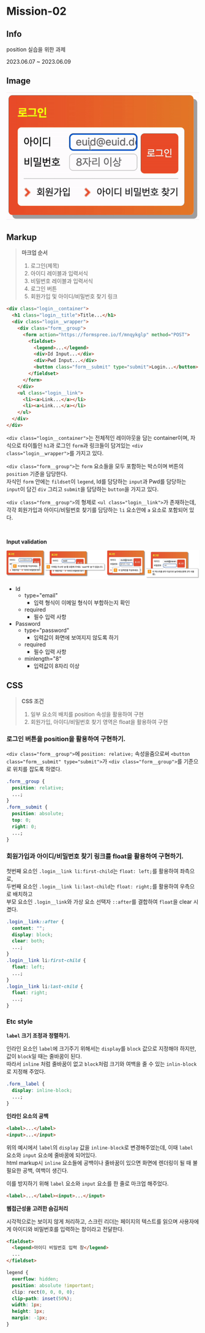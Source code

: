 # Mission-02

## Info

position 실습을 위한 과제

2023.06.07 ~ 2023.06.09

## Image

![gif](./images/mission-02.gif)

## Markup

> **마크업 순서**
>
> 1. 로그인(제목)
> 2. 아이디 레이블과 입력서식
> 3. 비밀번호 레이블과 입력서식
> 4. 로그인 버튼
> 5. 회원가입 및 아이디/비밀번호 찾기 링크

```html
<div class="login__container">
  <h1 class="login__title">Title...</h1>
  <div class="login__wrapper">
    <div class="form__group">
      <form action="https://formspree.io/f/mnqykglp" method="POST">
        <fieldset>
          <legend>...</legend>
          <div>Id Input...</div>
          <div>Pwd Input...</div>
          <button class="form__submit" type="submit">Login...</button>
        </fieldset>
      </form>
    </div>
    <ul class="login__link">
      <li><a>Link...</a></li>
      <li><a>Link...</a></li>
    </ul>
  </div>
</div>
```

`<div class="login__container">`는 전체적인 레이아웃을 담는 container이며, 자식으로 타이틀인 `h1`과 로그인 `form`과 링크들이 담겨있는 `<div class="login__wrapper">`를 가지고 있다.

`<div class="form__group">`는 `form` 요소들을 모두 포함하는 박스이며 버튼의 `position` 기준을 담당한다. <br>
자식인 `form` 안에는 `fildset`이 `legend`, Id를 담당하는 `input`과 Pwd를 담당하는 `input`이 담긴 `div` 그리고 `submit`을 담당하는 `button`을 가지고 있다.

`<div class="form__group">`의 형제로 `<ul class="login__link">`가 존재하는데, 각각 회원가입과 아이디/비밀번호 찾기를 담당하는 `li` 요소안에 `a` 요소로 포함되어 있다.

<br>

**Input validation**

![validation](./images/valid.jpg)

- Id
  - type="email"
    - 입력 형식이 이메일 형식이 부합하는지 확인
  - required
    - 필수 입력 사항
- Password
  - type="password"
    - 입력값이 화면에 보여지지 않도록 하기
  - required
    - 필수 입력 사항
  - minlength="8"
    - 입력값이 8자리 이상

## CSS

> **CSS 조건**
>
> 1. 일부 요소의 배치를 position 속성을 활용하여 구현
> 2. 회원가입, 아이디/비밀번호 찾기 영역은 float을 활용하여 구현

### 로그인 버튼을 position을 활용하여 구현하기.

`<div class="form__group">`에 `position: relative;` 속성을줌으로써 `<button class="form__submit" type="submit">`가 `<div class="form__group">`를 기준으로 위치를 잡도록 하였다.

```css
.form__group {
  position: relative;
  ...;
}
.form__submit {
  position: absolute;
  top: 0;
  right: 0;
  ...;
}
```

### 회원가입과 아이디/비밀번호 찾기 링크를 float을 활용하여 구현하기.

첫번째 요소인 `.login__link li:first-child`는 `float: left;`를 활용하여 좌측으로, <br>
두번째 요소인 `.login__link li:last-child`는 `float: right;`를 활용하여 우측으로 배치하고 <br>
부모 요소인 `.login__link`와 가상 요소 선택자 `::after`를 결합하여 `float`을 clear 시켰다.

```css
.login__link::after {
  content: "";
  display: block;
  clear: both;
  ...;
}
.login__link li:first-child {
  float: left;
  ...;
}
.login__link li:last-child {
  float: right;
  ...;
}
```

### Etc style

**`label` 크기 조정과 정렬하기.**

인라인 요소인 `label`에 크기주기 위해서는 `display`를 `block` 값으로 지정해야 하지만, 값이 `block`일 때는 줄바꿈이 된다. <br>
따라서 `inline` 처럼 줄바꿈이 없고 `block`처럼 크기와 여백을 줄 수 있는 `inlin-block`로 지정해 주었다.

```css
.form__label {
  display: inline-block;
  ...;
}
```

**인라인 요소의 공백**

```html
<label>...</label>
<input>...</input>
```

위의 예시에서 `label`의 `display` 값을 `inline-block`로 변경해주었는데, 이때 `label` 요소와 `input` 요소에 줄바꿈에 되어있다. <br>
html markup시 `inline` 요소들에 공백이나 줄바꿈이 있으면 화면에 렌더링이 될 때 불필요한 공백, 여백이 생긴다.

이를 방지하기 위해 `label` 요소와 `input` 요소를 한 줄로 마크업 해주었다.

```html
<label>...</label><input>...</input>
```

**웹접근성을 고려한 숨김처리**

시각적으로는 보이지 않게 처리하고, 스크린 리더는 페이지의 텍스트를 읽으며 사용자에게 아이디와 비밀번호를 입력하는 창이라고 전달한다.

```html
<fieldset>
  <legend>아이디 비밀번호 입력 창</legend>
  ...
</fieldset>
```

```css
legend {
  overflow: hidden;
  position: absolute !important;
  clip: rect(0, 0, 0, 0);
  clip-path: inset(50%);
  width: 1px;
  height: 1px;
  margin: -1px;
}
```
